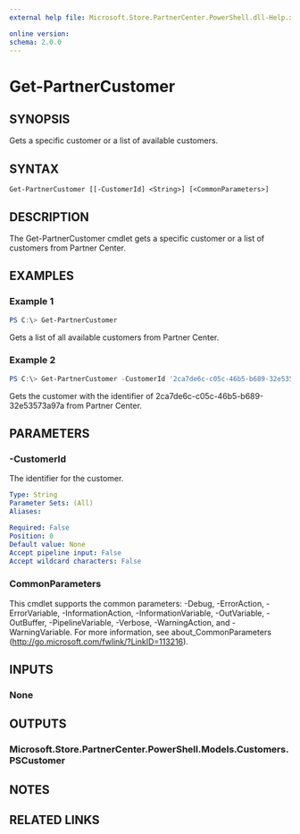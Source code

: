 ```yaml
---
external help file: Microsoft.Store.PartnerCenter.PowerShell.dll-Help.xml

online version:
schema: 2.0.0
---
```


# Get-PartnerCustomer

## SYNOPSIS
Gets a specific customer or a list of available customers.

## SYNTAX

```
Get-PartnerCustomer [[-CustomerId] <String>] [<CommonParameters>]
```

## DESCRIPTION
The Get-PartnerCustomer cmdlet gets a specific customer or a list of customers from Partner Center.

## EXAMPLES

### Example 1
```powershell
PS C:\> Get-PartnerCustomer
```

Gets a list of all available customers from Partner Center.

### Example 2
```powershell
PS C:\> Get-PartnerCustomer -CustomerId '2ca7de6c-c05c-46b5-b689-32e53573a97a'
```

Gets the customer with the identifier of 2ca7de6c-c05c-46b5-b689-32e53573a97a from Partner Center.

## PARAMETERS

### -CustomerId
The identifier for the customer.

```yaml
Type: String
Parameter Sets: (All)
Aliases:

Required: False
Position: 0
Default value: None
Accept pipeline input: False
Accept wildcard characters: False
```

### CommonParameters
This cmdlet supports the common parameters: -Debug, -ErrorAction, -ErrorVariable, -InformationAction, -InformationVariable, -OutVariable, -OutBuffer, -PipelineVariable, -Verbose, -WarningAction, and -WarningVariable. For more information, see about_CommonParameters (http://go.microsoft.com/fwlink/?LinkID=113216).

## INPUTS

### None

## OUTPUTS

### Microsoft.Store.PartnerCenter.PowerShell.Models.Customers.PSCustomer

## NOTES

## RELATED LINKS
